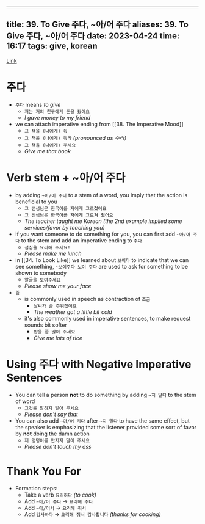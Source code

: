 
---
title: 39. To Give 주다, ~아/어 주다
aliases: 39. To Give 주다, ~아/어 주다
date: 2023-04-24
time: 16:17
tags: give, korean
---
[Link](https://www.howtostudykorean.com/unit-2-lower-intermediate-korean-grammar/unit-2-lessons-34-41/lesson-41/)

# 주다
- `주다` means *to give*
	- `저는 저의 친구에게 돈을 줬어요`
	- *I gave money to my friend*
- we can attach imperative ending from [[38. The Imperative Mood]]
	- `그 책을 (나에게) 줘`
	- `그 책을 (나에게) 줘라` *(pronounced as 주라)*
	- `그 책을 (나에게) 주세요`
	- *Give me that book*

# Verb stem + ~아/어 주다
- by adding `~아/어 주다` to a stem of a word, you imply that the action is beneficial to you
	- `그 선생님은 한국어를 저에게 그르쳤어요`
	- `그 선생님은 한국어를 저에게 그르쳐 줬어요`
	- *The teacher taught me Korean (the 2nd example implied some services/favor by teaching you)*
- if you want someone to do something for you, you can first add `~아/어 주다` to the stem and add an imperative ending to `주다`
	- `점심을 요리해 주세요!`
	- *Please make me lunch*
- in [[34. To Look Like]] we learned about `보이다` to indicate that we can see something, `~보여주다 보여 주다` are used to ask for something to be shown to somebody
	- `알굴을 보여주세요`
	- *Please show me your face*
- `좀` 
	- is commonly used in speech as contraction of `조금`
		- `날씨가 좀 추워젔어요`
		- *The weather got a little bit cold*
	- it's also commonly used in imperative sentences, to make request sounds bit softer
		- `밥을 좀 많이 주세요`
		- *Give me lots of rice*

# Using 주다 with Negative Imperative Sentences
- You can tell a person **not** to do something by adding `~지 말다` to the stem of word
	- `그것을 말하지 말아 주세요`
	- *Please don't say that*
- You can also add `~아/어 지다` after `~지 말다` to have the same effect, but the speaker is emphasizing that the listener provided some sort of favor by **not** doing the damn action
	- `제 엉덩이를 만지지 말아 주세요`
	- *Please don't touch my ass*

# Thank You For
- Formation steps:
	- Take a verb `요리하다` *(to cook)*
	- Add `~아/어 주다` → `요리해 주다`
	- Add `~아/어서` → `요리해 줘서`
	- Add `감사하다` → `요리해 줘서 감사합니다` *(thanks for cooking)*